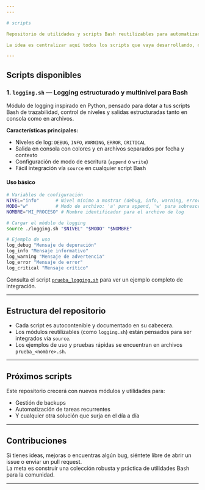 ```yaml
---
---

# scripts

Repositorio de utilidades y scripts Bash reutilizables para automatización, administración y solución de problemas comunes en sistemas Linux/Unix.

La idea es centralizar aquí todos los scripts que vaya desarrollando, cada uno enfocado en resolver una necesidad específica, con buenas prácticas, modularidad y documentación clara para facilitar su integración y extensión.

---
```


## Scripts disponibles

### 1. `logging.sh` — Logging estructurado y multinivel para Bash

Módulo de logging inspirado en Python, pensado para dotar a tus scripts Bash de trazabilidad, control de niveles y salidas estructuradas tanto en consola como en archivos.

**Características principales:**

- Niveles de log: `DEBUG`, `INFO`, `WARNING`, `ERROR`, `CRITICAL`
- Salida en consola con colores y en archivos separados por fecha y contexto
- Configuración de modo de escritura (`append` o `write`)
- Fácil integración vía `source` en cualquier script Bash

#### Uso básico

```bash
# Variables de configuración
NIVEL="info"      # Nivel mínimo a mostrar (debug, info, warning, error, critical)
MODO="w"          # Modo de archivo: 'a' para append, 'w' para sobrescribir
NOMBRE="MI_PROCESO" # Nombre identificador para el archivo de log

# Cargar el módulo de logging
source ./logging.sh "$NIVEL" "$MODO" "$NOMBRE"

# Ejemplo de uso
log_debug "Mensaje de depuración"
log_info "Mensaje informativo"
log_warning "Mensaje de advertencia"
log_error "Mensaje de error"
log_critical "Mensaje crítico"
```

Consulta el script [`prueba_logging.sh`](./prueba_logging.sh) para ver un ejemplo completo de integración.

---

## Estructura del repositorio

- Cada script es autocontenible y documentado en su cabecera.
- Los módulos reutilizables (como `logging.sh`) están pensados para ser integrados vía `source`.
- Los ejemplos de uso y pruebas rápidas se encuentran en archivos `prueba_<nombre>.sh`.

---

## Próximos scripts

Este repositorio crecerá con nuevos módulos y utilidades para:

- Gestión de backups
- Automatización de tareas recurrentes
- Y cualquier otra solución que surja en el día a día

---

## Contribuciones

Si tienes ideas, mejoras o encuentras algún bug, siéntete libre de abrir un issue o enviar un pull request.  
La meta es construir una colección robusta y práctica de utilidades Bash para la comunidad.

---
